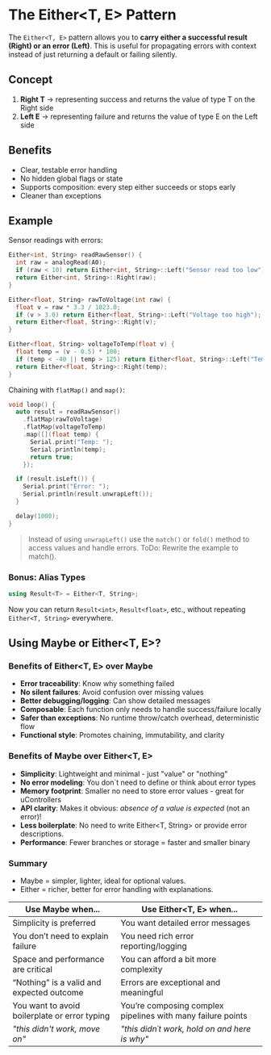 # The Either<T, E> Pattern

The `Either<T, E>` pattern allows you to **carry either a successful result (Right) or an error (Left)**.
This is useful for propagating errors with context instead of just returning a default or failing silently.

## Concept

1. **Right T** -> representing success and returns the value of type T on the Right side
2. **Left E** -> representing failure and returns the value of type E on the Left side

## Benefits

- Clear, testable error handling
- No hidden global flags or state
- Supports composition: every step either succeeds or stops early
- Cleaner than exceptions

## Example

Sensor readings with errors:

```cpp
Either<int, String> readRawSensor() {
  int raw = analogRead(A0);
  if (raw < 10) return Either<int, String>::Left("Sensor read too low");
  return Either<int, String>::Right(raw);
}

Either<float, String> rawToVoltage(int raw) {
  float v = raw * 3.3 / 1023.0;
  if (v > 3.0) return Either<float, String>::Left("Voltage too high");
  return Either<float, String>::Right(v);
}

Either<float, String> voltageToTemp(float v) {
  float temp = (v - 0.5) * 100;
  if (temp < -40 || temp > 125) return Either<float, String>::Left("Temp out of range");
  return Either<float, String>::Right(temp);
}
```

Chaining with `flatMap()` and `map()`:

```cpp
void loop() {
  auto result = readRawSensor()
    .flatMap(rawToVoltage)
    .flatMap(voltageToTemp)
    .map([](float temp) {
      Serial.print("Temp: ");
      Serial.println(temp);
      return true;
    });

  if (result.isLeft()) {
    Serial.print("Error: ");
    Serial.println(result.unwrapLeft());
  }

  delay(1000);
}
```

> Instead of using `unwrapLeft()` use the `match()` or `fold()` method to access values and handle errors.
> ToDo: Rewrite the example to match().

### Bonus: Alias Types

```cpp
using Result<T> = Either<T, String>;
```

Now you can return `Result<int>`, `Result<float>`, etc., without repeating `Either<T, String>` everywhere.

## Using Maybe<T> or Either<T, E>?

### Benefits of Either<T, E> over Maybe<T>

- **Error traceability**: Know why something failed
- **No silent failures**: Avoid confusion over missing values
- **Better debugging/logging**: Can show detailed messages
- **Composable**: Each function only needs to handle success/failure locally
- **Safer than exceptions**: No runtime throw/catch overhead, deterministic flow
- **Functional style**: Promotes chaining, immutability, and clarity

### Benefits of Maybe<T> over Either<T, E>

- **Simplicity**: Lightweight and minimal - just "value" or "nothing"
- **No error modeling**: You don´t need to define or think about error types
- **Memory footprint**: Smaller no need to store error values - great for uControllers
- **API clarity**: Makes it obvious: _absence of a value is expected_ (not an error)!
- **Less boilerplate**: No need to write Either<T, String> or provide error descriptions.
- **Performance**: Fewer branches or storage = faster and smaller binary

### Summary

- Maybe = simpler, lighter, ideal for optional values.
- Either = richer, better for error handling with explanations.

| **Use Maybe<T> when...**                      | **Use Either<T, E> when...**                                |
| --------------------------------------------- | ----------------------------------------------------------- |
| Simplicity is preferred                       | You want detailed error messages                            |
| You don’t need to explain failure             | You need rich error reporting/logging                       |
| Space and performance are critical            | You can afford a bit more complexity                        |
| “Nothing” is a valid and expected outcome     | Errors are exceptional and meaningful                       |
| You want to avoid boilerplate or error typing | You’re composing complex pipelines with many failure points |
| _"this didn't work, move on"_                 | _"this didn´t work, hold on and here is why"_               |
